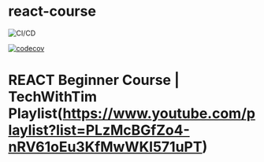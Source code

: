 # react-course
![CI/CD](https://github.com/envistacom/react-course/workflows/REACT%20CI/CD%20For%20GH-Pages/badge.svg)

[![codecov](https://codecov.io/gh/envistacom/react-course/branch/master/graph/badge.svg)](https://codecov.io/gh/envistacom/react-course)

# REACT Beginner Course | TechWithTim Playlist(https://www.youtube.com/playlist?list=PLzMcBGfZo4-nRV61oEu3KfMwWKI571uPT)

